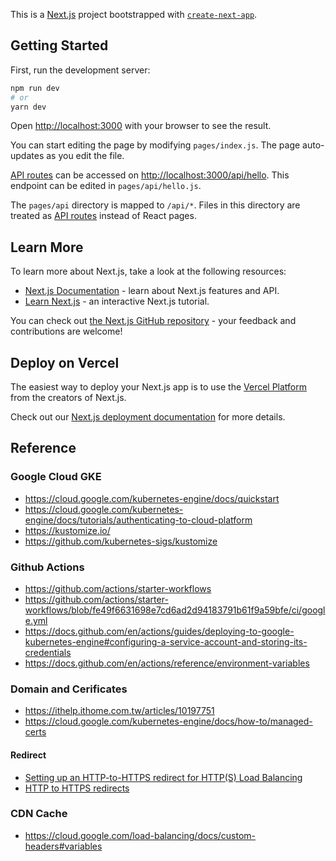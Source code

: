This is a [Next.js](https://nextjs.org/) project bootstrapped with [`create-next-app`](https://github.com/vercel/next.js/tree/canary/packages/create-next-app).

## Getting Started

First, run the development server:

```bash
npm run dev
# or
yarn dev
```

Open [http://localhost:3000](http://localhost:3000) with your browser to see the result.

You can start editing the page by modifying `pages/index.js`. The page auto-updates as you edit the file.

[API routes](https://nextjs.org/docs/api-routes/introduction) can be accessed on [http://localhost:3000/api/hello](http://localhost:3000/api/hello). This endpoint can be edited in `pages/api/hello.js`.

The `pages/api` directory is mapped to `/api/*`. Files in this directory are treated as [API routes](https://nextjs.org/docs/api-routes/introduction) instead of React pages.

## Learn More

To learn more about Next.js, take a look at the following resources:

- [Next.js Documentation](https://nextjs.org/docs) - learn about Next.js features and API.
- [Learn Next.js](https://nextjs.org/learn) - an interactive Next.js tutorial.

You can check out [the Next.js GitHub repository](https://github.com/vercel/next.js/) - your feedback and contributions are welcome!

## Deploy on Vercel

The easiest way to deploy your Next.js app is to use the [Vercel Platform](https://vercel.com/new?utm_medium=default-template&filter=next.js&utm_source=create-next-app&utm_campaign=create-next-app-readme) from the creators of Next.js.

Check out our [Next.js deployment documentation](https://nextjs.org/docs/deployment) for more details.

## Reference

### Google Cloud GKE

- https://cloud.google.com/kubernetes-engine/docs/quickstart
- https://cloud.google.com/kubernetes-engine/docs/tutorials/authenticating-to-cloud-platform
- https://kustomize.io/
- https://github.com/kubernetes-sigs/kustomize

### Github Actions

- https://github.com/actions/starter-workflows
- https://github.com/actions/starter-workflows/blob/fe49f6631698e7cd6ad2d94183791b61f9a59bfe/ci/google.yml
- https://docs.github.com/en/actions/guides/deploying-to-google-kubernetes-engine#configuring-a-service-account-and-storing-its-credentials
- https://docs.github.com/en/actions/reference/environment-variables

### Domain and Cerificates

- https://ithelp.ithome.com.tw/articles/10197751
- https://cloud.google.com/kubernetes-engine/docs/how-to/managed-certs

#### Redirect

- [Setting up an HTTP-to-HTTPS redirect for HTTP(S) Load Balancing](https://cloud.google.com/load-balancing/docs/https/setting-up-http-https-redirect)
- [HTTP to HTTPS redirects](https://cloud.google.com/kubernetes-engine/docs/how-to/ingress-features#https_redirect)

### CDN Cache

- https://cloud.google.com/load-balancing/docs/custom-headers#variables
